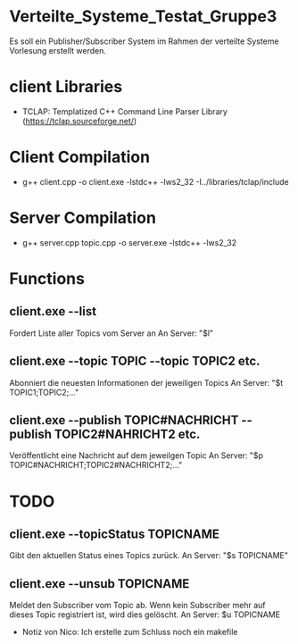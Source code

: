 # Verteilte_Systeme_Testat_Gruppe3
Es soll ein Publisher/Subscriber System im Rahmen der verteilte Systeme Vorlesung erstellt werden.
# client Libraries
- TCLAP: Templatized C++ Command Line Parser Library (https://tclap.sourceforge.net/)
# Client Compilation
- g++ client.cpp -o client.exe -lstdc++ -lws2_32 -I../libraries/tclap/include
# Server Compilation
- g++ server.cpp topic.cpp -o server.exe -lstdc++ -lws2_32
# Functions
## client.exe --list
Fordert Liste aller Topics vom Server an
An Server: "$l"
## client.exe --topic TOPIC --topic TOPIC2 etc.
Abonniert die neuesten Informationen der jeweiligen Topics
An Server: "$t TOPIC1;TOPIC2;..."
## client.exe --publish TOPIC#NACHRICHT --publish TOPIC2#NAHRICHT2 etc.
Veröffentlicht eine Nachricht auf dem jeweilgen Topic
An Server: "$p TOPIC#NACHRICHT;TOPIC2#NACHRICHT2;..."

# TODO
## client.exe --topicStatus TOPICNAME
Gibt den aktuellen Status eines Topics zurück.
An Server: "$s TOPICNAME"
## client.exe --unsub TOPICNAME
Meldet den Subscriber vom Topic ab. Wenn kein Subscriber mehr auf dieses Topic
registriert ist, wird dies gelöscht.
An Server: $u TOPICNAME

- Notiz von Nico: Ich erstelle zum Schluss noch ein makefile

